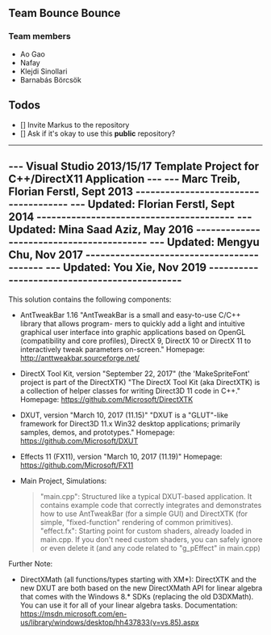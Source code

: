 ## Team Bounce Bounce
### Team members
- Ao Gao 
- Nafay 
- Klejdi Sinollari
- Barnabás Börcsök

## Todos
- [] Invite Markus to the repository
- [] Ask if it's okay to use this __public__ repository?

-------------------------------------------------------------------------------
--- Visual Studio 2013/15/17 Template Project for C++/DirectX11 Application ---
--- Marc Treib, Florian Ferstl, Sept 2013 -------------------------------------
--- Updated: Florian Ferstl, Sept 2014 ----------------------------------------
--- Updated: Mina Saad Aziz, May 2016 -----------------------------------------
--- Updated: Mengyu Chu, Nov 2017    ------------------------------------------
--- Updated: You Xie, Nov 2019    ---------------------------------------------
-------------------------------------------------------------------------------

This solution contains the following components:

 - AntTweakBar 1.16 
   "AntTweakBar is a small and easy-to-use C/C++ library that allows program-
   mers to quickly add a light and intuitive graphical user interface into 
   graphic applications based on OpenGL (compatibility and core profiles), 
   DirectX 9, DirectX 10 or DirectX 11 to interactively tweak parameters 
   on-screen."
   Homepage: http://anttweakbar.sourceforge.net/

 - DirectX Tool Kit, version "September 22, 2017" 
   (the 'MakeSpriteFont' project is part of the DirectXTK)
   "The DirectX Tool Kit (aka DirectXTK) is a collection of helper classes for
   writing Direct3D 11 code in C++."
   Homepage: https://github.com/Microsoft/DirectXTK
 
 - DXUT, version "March 10, 2017 (11.15)"
   "DXUT is a "GLUT"-like framework for Direct3D 11.x Win32 desktop 
   applications; primarily samples, demos, and prototypes."
   Homepage: https://github.com/Microsoft/DXUT

 - Effects 11 (FX11), version "March 10, 2017 (11.19)"
   Homepage: https://github.com/Microsoft/FX11

 - Main Project, Simulations:
   > "main.cpp": Structured like a typical DXUT-based application. It contains
     example code that correctly integrates and demonstrates how to use 
	 AntTweakBar (for a simple GUI) and DirectXTK (for simple, "fixed-function"
	 rendering of common primitives).
   > "effect.fx": Starting point for custom shaders, already loaded in 
     main.cpp. If  you don't need custom shaders, you can safely ignore or even
	 delete it (and any code related to "g_pEffect" in main.cpp)
	 
Further Note:

 - DirectXMath (all functions/types starting with XM*): DirectXTK and the new 
   DXUT are both based on the new DirectXMath API for linear algebra that comes
   with the Windows 8.* SDKs (replacing the old D3DXMath). You can use it for
   all of your linear algebra tasks.
   Documentation: https://msdn.microsoft.com/en-us/library/windows/desktop/hh437833(v=vs.85).aspx
